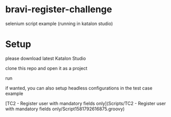 # bravi-register-challenge
selenium script example (running in katalon studio)

# Setup
please download latest Katalon Studio

clone this repo and open it as a project

run

if wanted, you can also setup headless configurations in the test case example

[TC2 - Register user with mandatory fields only](Scripts/TC2 - Register user with mandatory fields only/Script1581792616875.groovy)
